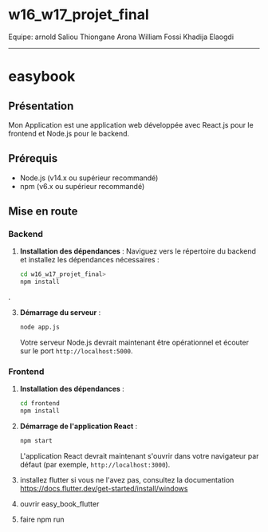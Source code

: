 # w16_w17_projet_final
Equipe:
arnold
Saliou Thiongane
Arona
William Fossi
Khadija Elaogdi

---

# easybook

## Présentation

Mon Application est une application web développée avec React.js pour le frontend et Node.js pour le backend. 

## Prérequis

- Node.js (v14.x ou supérieur recommandé)
- npm (v6.x ou supérieur recommandé)

## Mise en route

### Backend

1. **Installation des dépendances** : 
    Naviguez vers le répertoire du backend et installez les dépendances nécessaires :

    ```bash
    cd w16_w17_projet_final> 
    npm install
    ```

.

3. **Démarrage du serveur** :

    ```bash
    node app.js
    ```

   Votre serveur Node.js devrait maintenant être opérationnel et écouter sur le port  `http://localhost:5000`.

### Frontend

1. **Installation des dépendances** : 

    ```bash
    cd frontend
    npm install
    ```



3. **Démarrage de l'application React** :

    ```bash
    npm start
    ```

   L'application React devrait maintenant s'ouvrir dans votre navigateur par défaut (par exemple, `http://localhost:3000`).

4. installez flutter si vous ne l'avez pas, consultez la documentation https://docs.flutter.dev/get-started/install/windows
5. ouvrir easy_book_flutter
6. faire npm run
